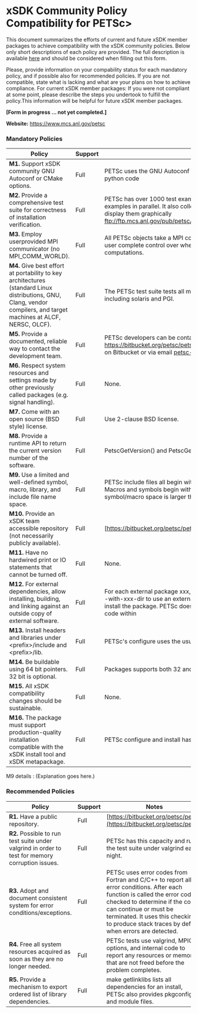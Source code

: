 # xSDK Community Policy Compatibility for PETSc>

This document summarizes the efforts of current and future xSDK member packages to achieve compatibility with the xSDK community policies. Below only short descriptions of each policy are provided. The full description is available [here](https://docs.google.com/document/d/1DCx2Duijb0COESCuxwEEK1j0BPe2cTIJ-AjtJxt3290/edit#heading=h.2hp5zbf0n3o3)
and should be considered when filling out this form.

Please, provide information on your compability status for each mandatory policy, and if possible also for recommended policies.
If you are not compatible, state what is lacking and what are your plans on how to achieve compliance.
For current xSDK member packages: If you were not compliant at some point, please describe the steps you undertook to fulfill the policy.This information will be helpful for future xSDK member packages.

**[Form in progress ... not yet completed.]**

**Website:**  https://www.mcs.anl.gov/petsc 

### Mandatory Policies

| Policy                 |Support| Notes                   |
|------------------------|-------|-------------------------|
|**M1.** Support xSDK community GNU Autoconf or CMake options. |Full| PETSc uses the GNU Autoconf options. The implementation is done with python code|
|**M2.** Provide a comprehensive test suite for correctness of installation verification. |Full| PETSc has over 1000 test examples and a test harness that can execute the examples in parallel. It also collects information on the failures and can display them graphically ftp://ftp.mcs.anl.gov/pub/petsc/nightlylogs/archive/2017/09/19/master.html |
|**M3.** Employ userprovided MPI communicator (no MPI_COMM_WORLD). |Full| All PETSc objects take a MPI communicator in the constructor allowing the user complete control over where each object exists and performs its computations. |
|**M4.** Give best effort at portability to key architectures (standard Linux distributions, GNU, Clang, vendor compilers, and target machines at ALCF, NERSC, OLCF). |Full| The PETSc test suite tests all major compilers and several minor ones including solaris and PGI.|
|**M5.** Provide a documented, reliable way to contact the development team. |Full| PETSc developers can be contacted via the https://bitbucket.org/petsc/petsc/issues?status=new&status=open issues on Bitbucket or via email petsc-maint@mcs.anl.gov |
|**M6.** Respect system resources and settings made by other previously called packages (e.g. signal handling). |Full| None. |
|**M7.** Come with an open source (BSD style) license. |Full| Use 2-clause BSD license. |
|**M8.** Provide a runtime API to return the current version number of the software. |Full| PetscGetVersion() and PetscGetVersionNumber() |
|**M9.** Use a limited and well-defined symbol, macro, library, and include file name space. |Full| PETSc include files all begin with petsc. The libraries begin with libpetsc. Macros and symbols begin with PETSc or a small set of other prefixes. The symbol/macro space is larger than it should be.  |
|**M10.** Provide an xSDK team accessible repository (not necessarily publicly available). |Full| [https://bitbucket.org/petsc/petsc](https://bitbucket.org/petsc/petsc) |
|**M11.** Have no hardwired print or IO statements that cannot be turned off. |Full| None. |
|**M12.** For external dependencies, allow installing, building, and linking against an outside copy of external software. |Full| For each external package xxx, PETSc supports both the configure option --with-xxx-dir to use an externally built version and --download-xxx to install the package. PETSc does not contain any other package's source code within  |
|**M13.** Install headers and libraries under \<prefix\>/include and \<prefix\>/lib. |Full| PETSc's configure uses the usual --prefix option. |
|**M14.** Be buildable using 64 bit pointers. 32 bit is optional. |Full| Packages supports both 32 and 64 bit under same API. |
|**M15.** All xSDK compatibility changes should be sustainable. |Full| None. |
|**M16.** The package must support production-quality installation compatible with the xSDK install tool and xSDK metapackage. |Full| PETSc configure and install has full support from Spack. |

M9 details <a id="m9-details"></a>: (Explanation goes here.)

### Recommended Policies

| Policy                 |Support| Notes                   |
|------------------------|-------|-------------------------|
|**R1.** Have a public repository. |Full| [https://bitbucket.org/petsc/petsc](https://bitbucket.org/petsc/petsc) |
|**R2.** Possible to run test suite under valgrind in order to test for memory corruption issues. |Full| PETSc has this capacity and runs the test suite under valgrind each night. |
|**R3.** Adopt and document consistent system for error conditions/exceptions. |Full| PETSc uses error codes from Fortran and C/C++ to report all error conditions. After each function is called the error code is checked to determine if the code can continue or must be terminated. It uses this checking to produce stack traces by default when errors are detected. |
|**R4.** Free all system resources acquired as soon as they are no longer needed. |Full| PETSc tests use valgrind, MPICH options, and internal code to report any resources or memory that are not freed before the problem completes. |
|**R5.** Provide a mechanism to export ordered list of library dependencies. |Full| make getlinklibs lists all dependencies for an install, PETSc also provides pkgconfig and module files.

